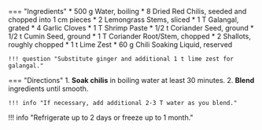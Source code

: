 === "Ingredients"
    * 500 g Water, boiling
    * 8 Dried Red Chilis, seeded and chopped into 1 cm pieces
    * 2 Lemongrass Stems, sliced
    * 1 T Galangal, grated
    * 4 Garlic Cloves
    * 1 T Shrimp Paste
    * 1/2 t Coriander Seed, ground
    * 1/2 t Cumin Seed, ground
    * 1 T Coriander Root/Stem, chopped
    * 2 Shallots, roughly chopped
    * 1 t Lime Zest
    * 60 g Chili Soaking Liquid, reserved

    !!! question "Substitute ginger and additional 1 t lime zest for galangal."

=== "Directions"
    1. **Soak chilis** in boiling water at least 30 minutes.
    2. **Blend** ingredients until smooth.

    !!! info "If necessary, add additional 2-3 T water as you blend."

!!! info "Refrigerate up to 2 days or freeze up to 1 month."

[^nagi]:
    Maehashi, Nagi. ["Thai Red Curry Paste."](https://www.recipetineats.com/thai-red-curry-paste/) _RecipeTin Eats._ 16 February 2018.
